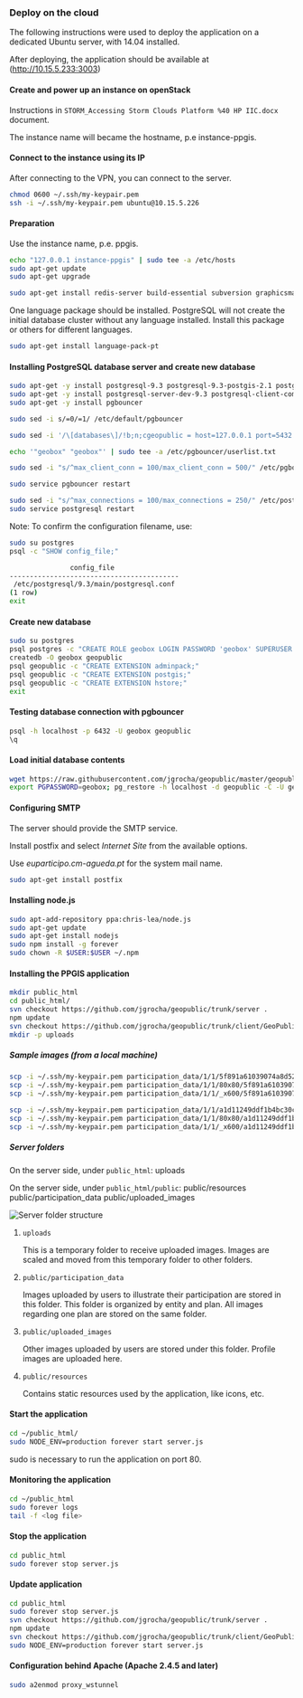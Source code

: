 ### Deploy on the cloud 

The following instructions were used to deploy the application on a dedicated Ubuntu server, with 14.04 installed.

After deploying, the application should be available at (http://10.15.5.233:3003)

#### Create and power up an instance on openStack

Instructions in `STORM_Accessing Storm Clouds Platform %40 HP IIC.docx` document.

The instance name will became the hostname, p.e instance-ppgis.

#### Connect to the instance using its IP

After connecting to the VPN, you can connect to the server.

```bash
chmod 0600 ~/.ssh/my-keypair.pem
ssh -i ~/.ssh/my-keypair.pem ubuntu@10.15.5.226
```

#### Preparation

Use the instance name, p.e. ppgis.

```bash
echo "127.0.0.1 instance-ppgis" | sudo tee -a /etc/hosts
sudo apt-get update
sudo apt-get upgrade

sudo apt-get install redis-server build-essential subversion graphicsmagick
```

One language package should be installed. PostgreSQL will not create the initial database cluster without any language installed.
Install this package or others for different languages.

```bash
sudo apt-get install language-pack-pt
```

#### Installing PostgreSQL database server and create new database

```bash
sudo apt-get -y install postgresql-9.3 postgresql-9.3-postgis-2.1 postgresql-contrib
sudo apt-get -y install postgresql-server-dev-9.3 postgresql-client-common postgresql-client-9.3
sudo apt-get -y install pgbouncer

sudo sed -i s/=0/=1/ /etc/default/pgbouncer

sudo sed -i '/\[databases\]/!b;n;cgeopublic = host=127.0.0.1 port=5432 dbname=geopublic' /etc/pgbouncer/pgbouncer.ini

echo '"geobox" "geobox"' | sudo tee -a /etc/pgbouncer/userlist.txt

sudo sed -i "s/^max_client_conn = 100/max_client_conn = 500/" /etc/pgbouncer/pgbouncer.ini

sudo service pgbouncer restart

sudo sed -i "s/^max_connections = 100/max_connections = 250/" /etc/postgresql/9.3/main/postgresql.conf
sudo service postgresql restart
```

Note: To confirm the configuration filename, use:

```bash
sudo su postgres
psql -c "SHOW config_file;"

               config_file
------------------------------------------
 /etc/postgresql/9.3/main/postgresql.conf
(1 row)
exit
```

#### Create new database

```bash
sudo su postgres
psql postgres -c "CREATE ROLE geobox LOGIN PASSWORD 'geobox' SUPERUSER INHERIT CREATEDB CREATEROLE REPLICATION;"
createdb -O geobox geopublic
psql geopublic -c "CREATE EXTENSION adminpack;"
psql geopublic -c "CREATE EXTENSION postgis;"
psql geopublic -c "CREATE EXTENSION hstore;"
exit
```

#### Testing database connection with pgbouncer

```bash
psql -h localhost -p 6432 -U geobox geopublic
\q
```

#### Load initial database contents

```bash
wget https://raw.githubusercontent.com/jgrocha/geopublic/master/geopublic-demo-0.9.backup
export PGPASSWORD=geobox; pg_restore -h localhost -d geopublic -C -U geobox geopublic-demo-0.9.backup
```

#### Configuring SMTP

The server should provide the SMTP service.

Install postfix and select *Internet Site* from the available options.

Use *euparticipo.cm-agueda.pt* for the system mail name.

```bash
sudo apt-get install postfix
```

#### Installing node.js

```bash
sudo apt-add-repository ppa:chris-lea/node.js
sudo apt-get update
sudo apt-get install nodejs
sudo npm install -g forever
sudo chown -R $USER:$USER ~/.npm
```

#### Installing the PPGIS application

```bash
mkdir public_html
cd public_html/
svn checkout https://github.com/jgrocha/geopublic/trunk/server .
npm update
svn checkout https://github.com/jgrocha/geopublic/trunk/client/GeoPublic/build/production/GeoPublic public
mkdir -p uploads
```

##### Sample images (from a local machine)

```bash
scp -i ~/.ssh/my-keypair.pem participation_data/1/1/5f891a61039074a8d5287bcd2a50da15.jpg ubuntu@10.15.5.226:public_html/public/participation_data/1/1
scp -i ~/.ssh/my-keypair.pem participation_data/1/1/80x80/5f891a61039074a8d5287bcd2a50da15.jpg ubuntu@10.15.5.226:public_html/public/participation_data/1/1/80x80
scp -i ~/.ssh/my-keypair.pem participation_data/1/1/_x600/5f891a61039074a8d5287bcd2a50da15.jpg ubuntu@10.15.5.226:public_html/public/participation_data/1/1/_x600

scp -i ~/.ssh/my-keypair.pem participation_data/1/1/a1d11249ddf1b4bc30c1e7d793697080.jpg ubuntu@10.15.5.226:public_html/public/participation_data/1/1
scp -i ~/.ssh/my-keypair.pem participation_data/1/1/80x80/a1d11249ddf1b4bc30c1e7d793697080.jpg ubuntu@10.15.5.226:public_html/public/participation_data/1/1/80x80
scp -i ~/.ssh/my-keypair.pem participation_data/1/1/_x600/a1d11249ddf1b4bc30c1e7d793697080.jpg ubuntu@10.15.5.226:public_html/public/participation_data/1/1/_x600
```

##### Server folders

On the server side, under `public_html`:
 uploads

On the server side, under `public_html/public`:
 public/resources
 public/participation_data
 public/uploaded_images

![Server folder structure](serverfolderstructure.png "Server folder structure")

1. `uploads`

    This is a temporary folder to receive uploaded images. Images are scaled and moved from this temporary folder to other folders.

2. `public/participation_data`

    Images uploaded by users to illustrate their participation are stored in this folder. This folder is organized by entity and plan. All images regarding one plan are stored on the same folder.

3. `public/uploaded_images`

    Other images uploaded by users are stored under this folder. Profile images are uploaded here.

4. `public/resources`

    Contains static resources used by the application, like icons, etc.

#### Start the application

```bash
cd ~/public_html/
sudo NODE_ENV=production forever start server.js
```

sudo is necessary to run the application on port 80.

#### Monitoring the application

```bash
cd ~/public_html
sudo forever logs
tail -f <log file>
```

#### Stop the application

```bash
cd public_html
sudo forever stop server.js
```

#### Update application

```bash
cd public_html
sudo forever stop server.js
svn checkout https://github.com/jgrocha/geopublic/trunk/server .
npm update
svn checkout https://github.com/jgrocha/geopublic/trunk/client/GeoPublic/build/production/GeoPublic public
sudo NODE_ENV=production forever start server.js
```

#### Configuration behind Apache (Apache 2.4.5 and later)

```bash
sudo a2enmod proxy_wstunnel
```
